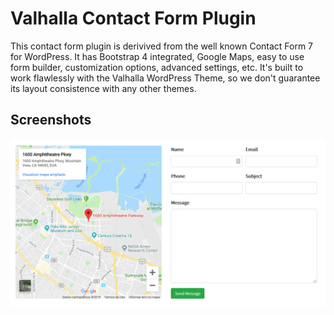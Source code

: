 # Valhalla Contact Form Plugin

This contact form plugin is derivived from the well known Contact Form 7 for WordPress. It has Bootstrap 4 integrated, Google Maps, easy to use form builder, customization options, advanced settings, etc. It's built to work flawlessly with the Valhalla WordPress Theme, so we don't guarantee its layout consistence with any other themes.

## Screenshots
<p align="center">
<img src="https://raw.githubusercontent.com/pierremacedo/valhalla-contact-form-plugin/master/screenshot.png" width="600">
</p>
